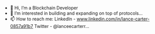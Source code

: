 - 👋 Hi, I’m a Blockchain Developer
- 👀 I’m interested in building and expanding on top of protocols...
- 📫 How to reach me:
    LinkedIn - www.linkedin.com/in/lance-carter-0857a91b7
    Twitter - @lanceecarterr...

<!---
ContractCarter/ContractCarter is a ✨ special ✨ repository because its `README.md` (this file) appears on your GitHub profile.
You can click the Preview link to take a look at your changes.
--->
